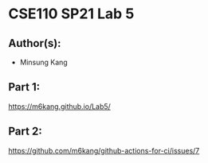 # CSE110 SP21 Lab 5

## Author(s):
- Minsung Kang

## Part 1:

https://m6kang.github.io/Lab5/

## Part 2:

https://github.com/m6kang/github-actions-for-ci/issues/7
